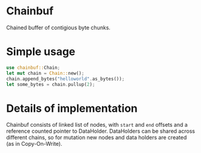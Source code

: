 
# Chainbuf

Chained buffer of contigious byte chunks.

# Simple usage

```rust
use chainbuf::Chain;
let mut chain = Chain::new();
chain.append_bytes("helloworld".as_bytes());
let some_bytes = chain.pullup(2);
```

# Details of implementation
Chainbuf consists of linked list of nodes, with `start` and `end`
offsets and a reference counted pointer to DataHolder. DataHolders can be
shared across different chains, so for mutation new nodes and data holders
are created (as in Copy-On-Write).
